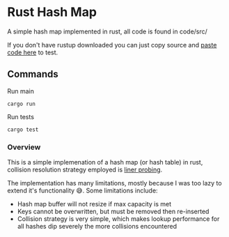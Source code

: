 # Rust Hash Map

A simple hash map implemented in rust, all code is found in code/src/

If you don't have rustup downloaded you can just copy source and [paste code here](https://play.rust-lang.org/) to test.

## Commands

Run main
```
cargo run
```

Run tests
```
cargo test
```


### Overview

This is a simple implemenation of a hash map (or hash table) in rust, collision resolution strategy employed is [liner probing](https://en.wikipedia.org/wiki/Linear_probing#:~:text=Linear%20probing%20is%20a%20scheme,associated%20with%20a%20given%20key.&text=Along%20with%20quadratic%20probing%20and,a%20form%20of%20open%20addressing.).

The implementation has many limitations, mostly because I was too lazy to extend it's functionality 😅. Some limitations include:

* Hash map buffer will not resize if max capacity is met
* Keys cannot be overwritten, but must be removed then re-inserted
* Collision strategy is very simple, which makes lookup performance for all hashes dip severely the more collisions encountered